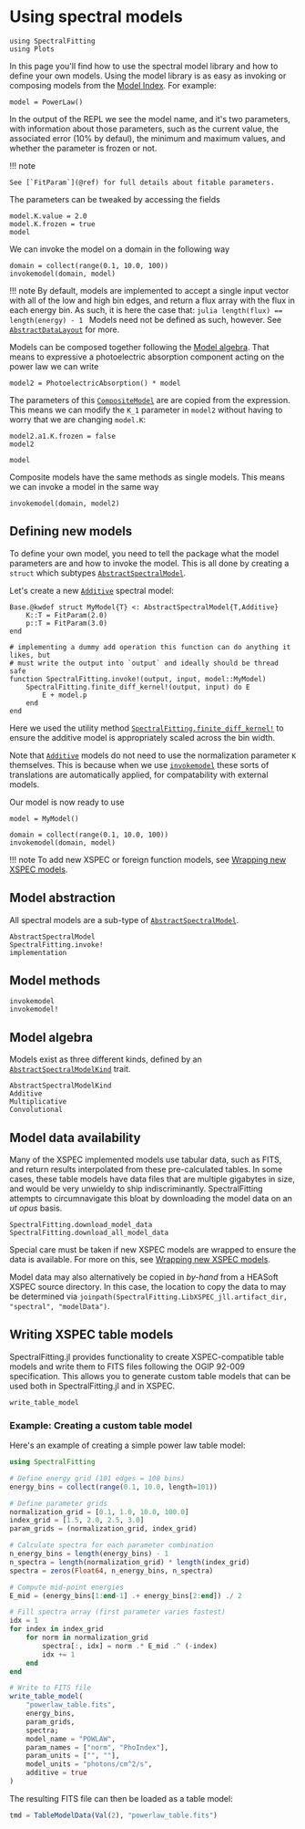 # Using spectral models

```@setup using_models
using SpectralFitting
using Plots
```

In this page you'll find how to use the spectral model library and how to define your own models. Using the model library is as easy as invoking or composing models from the [Model Index](@ref). For example:

```@example using_models
model = PowerLaw()
```

In the output of the REPL we see the model name, and it's two parameters, with information about those parameters, such as the current value, the associated error (10% by defaul), the minimum and maximum values, and whether the parameter is frozen or not.

!!! note

    See [`FitParam`](@ref) for full details about fitable parameters.

The parameters can be tweaked by accessing the fields

```@example using_models
model.K.value = 2.0
model.K.frozen = true
model
```

We can invoke the model on a domain in the following way

```@example using_models
domain = collect(range(0.1, 10.0, 100))
invokemodel(domain, model)
```

!!! note
    By default, models are implemented to accept a single input vector with all of the low and high bin edges, and return a flux array with the flux in each energy bin. As such, it is here the case that:
    ```julia
    length(flux) == length(energy) - 1
    ```
    Models need not be defined as such, however. See [`AbstractDataLayout`](@ref) for more.

Models can be composed together following the [Model algebra](@ref). That means to expressive a photoelectric absorption component acting on the power law we can write

```@example using_models
model2 = PhotoelectricAbsorption() * model
```

The parameters of this [`CompositeModel`](@ref) are are copied from the expression. This means we can modify the `K_1` parameter in `model2` without having to worry that we are changing `model.K`:

```@example using_models
model2.a1.K.frozen = false
model2
```

```@example using_models
model
```

Composite models have the same methods as single models. This means we can invoke a model in the same way

```@example using_models
invokemodel(domain, model2)
```

## Defining new models

To define your own model, you need to tell the package what the model parameters are and how to invoke the model. This is all done by creating a `struct` which subtypes [`AbstractSpectralModel`](@ref).

Let's create a new [`Additive`](@ref) spectral model:

```@example using_models
Base.@kwdef struct MyModel{T} <: AbstractSpectralModel{T,Additive}
    K::T = FitParam(2.0)
    p::T = FitParam(3.0)
end

# implementing a dummy add operation this function can do anything it likes, but
# must write the output into `output` and ideally should be thread safe
function SpectralFitting.invoke!(output, input, model::MyModel)
    SpectralFitting.finite_diff_kernel!(output, input) do E
        E + model.p
    end
end
```

Here we used the utility method [`SpectralFitting.finite_diff_kernel!`](@ref) to ensure the additive model is appropriately scaled across the bin width.

Note that [`Additive`](@ref) models do not need to use the normalization parameter `K` themselves. This is because when we use [`invokemodel`](@ref) these sorts of translations are automatically applied, for compatability with external models.

Our model is now ready to use
```@example using_models
model = MyModel()
```

```@example using_models
domain = collect(range(0.1, 10.0, 100))
invokemodel(domain, model)
```

!!! note
    To add new XSPEC or foreign function models, see [Wrapping new XSPEC models](@ref).

## Model abstraction

All spectral models are a sub-type of [`AbstractSpectralModel`](@ref).

```@docs
AbstractSpectralModel
SpectralFitting.invoke!
implementation
```

## Model methods

```@docs
invokemodel
invokemodel!
```

## Model algebra

Models exist as three different kinds, defined by an [`AbstractSpectralModelKind`](@ref) trait.
```@docs
AbstractSpectralModelKind
Additive
Multiplicative
Convolutional
```
## Model data availability

Many of the XSPEC implemented models use tabular data, such as FITS, and return results interpolated from these pre-calculated tables. In some cases, these table models have data files that are multiple gigabytes in size, and would be very unwieldy to ship indiscriminantly. SpectralFitting attempts to circumnavigate this bloat by downloading the model data on an _ut opus_ basis.

```@docs
SpectralFitting.download_model_data
SpectralFitting.download_all_model_data
```

Special care must be taken if new XSPEC models are wrapped to ensure the data is available. For more on this, see [Wrapping new XSPEC models](@ref).

Model data may also alternatively be copied in _by-hand_ from a HEASoft XSPEC source directory. In this case, the location to copy the data to may be determined via `joinpath(SpectralFitting.LibXSPEC_jll.artifact_dir, "spectral", "modelData")`.

## Writing XSPEC table models

SpectralFitting.jl provides functionality to create XSPEC-compatible table models and write them to FITS files following the OGIP 92-009 specification. This allows you to generate custom table models that can be used both in SpectralFitting.jl and in XSPEC.

```@docs
write_table_model
```

### Example: Creating a custom table model

Here's an example of creating a simple power law table model:

```julia
using SpectralFitting

# Define energy grid (101 edges = 100 bins)
energy_bins = collect(range(0.1, 10.0, length=101))

# Define parameter grids
normalization_grid = [0.1, 1.0, 10.0, 100.0]
index_grid = [1.5, 2.0, 2.5, 3.0]
param_grids = (normalization_grid, index_grid)

# Calculate spectra for each parameter combination
n_energy_bins = length(energy_bins) - 1
n_spectra = length(normalization_grid) * length(index_grid)
spectra = zeros(Float64, n_energy_bins, n_spectra)

# Compute mid-point energies
E_mid = (energy_bins[1:end-1] .+ energy_bins[2:end]) ./ 2

# Fill spectra array (first parameter varies fastest)
idx = 1
for index in index_grid
    for norm in normalization_grid
        spectra[:, idx] = norm .* E_mid .^ (-index)
        idx += 1
    end
end

# Write to FITS file
write_table_model(
    "powerlaw_table.fits",
    energy_bins,
    param_grids,
    spectra;
    model_name = "POWLAW",
    param_names = ["norm", "PhoIndex"],
    param_units = ["", ""],
    model_units = "photons/cm^2/s",
    additive = true
)
```

The resulting FITS file can then be loaded as a table model:

```julia
tmd = TableModelData(Val(2), "powerlaw_table.fits")
```

